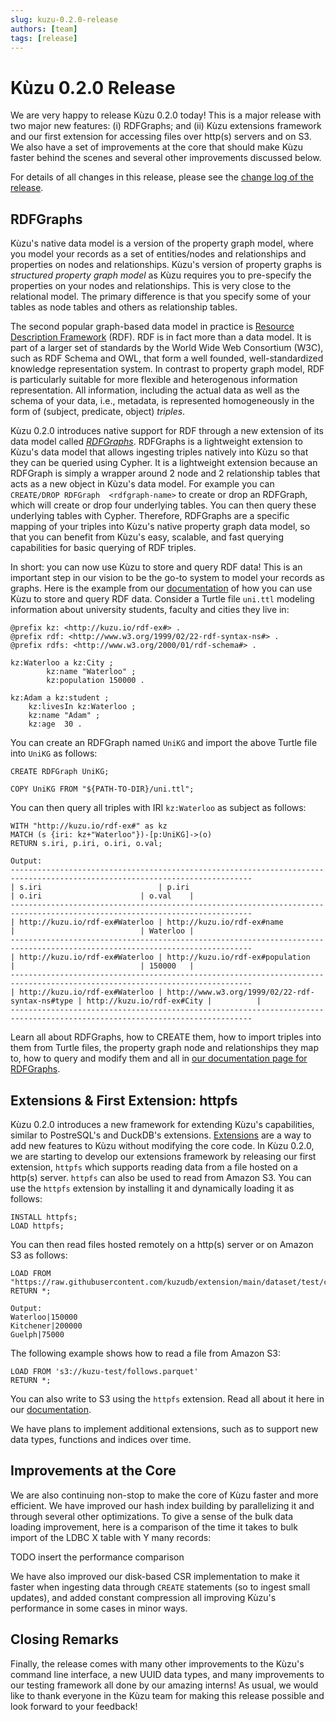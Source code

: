 ```yaml
---
slug: kuzu-0.2.0-release
authors: [team]
tags: [release]
---
```



# Kùzu 0.2.0 Release

We are very happy to release Kùzu 0.2.0 today! This is a major release with two major new features:
(i) RDFGraphs; and (ii) Kùzu extensions framework and our first extension for accessing files over http(s) servers and on S3.
We also have a set of improvements at the core that should make Kùzu faster behind the scenes and several other
improvements discussed below.

For details of all changes in this release, please see the [change log of the release](https://github.com/kuzudb/kuzu/releases).

## RDFGraphs
Kùzu's native data model is a version of the property graph model, where you model your records as a set of entities/nodes and relationships
and properties on nodes and relationships. Kùzu's version of
property graphs is *structured property graph model* as Kùzu requires you to pre-specify the properties on
your nodes and relationships. This is very close to the relational model. The primary difference is that 
you specify some of your tables as node tables and others as relationship tables. 

The second popular graph-based data model in practice is [Resource Description Framework](https://www.w3.org/RDF/) (RDF).
RDF is in fact more than a data model. It is part of a larger
set of standards by the World Wide Web Consortium (W3C), such as RDF Schema and OWL,
that form a well founded, well-standardized knowledge representation system.
In contrast to property graph model, RDF is particularly suitable for more flexible and heterogenous information representation.
All information, including the actual data as well as the schema of your data, i.e., metadata, 
is represented homogeneously in the form of (subject, predicate, object) *triples*.

Kùzu 0.2.0 introduces native support for RDF through a new extension of its data model called [*RDFGraphs*](../docs/rdf-graphs/example-rdfgraph.md).
RDFGraphs is a lightweight extension to Kùzu's data model that allows ingesting triples natively into Kùzu so
that they can be queried using Cypher. 
It is a lightweight extension because an RDFGraph is simply a wrapper around
2 node and 2 relationship tables that acts as a new object in Kùzu's data model.
For example you can `CREATE/DROP RDFGraph  <rdfgraph-name>` to create or drop an RDFGraph, which will
create or drop four underlying tables. You can  then query these underlying tables with Cypher.
Therefore, RDFGraphs are a specific mapping of your triples into
Kùzu's native property graph data model, so that you can benefit from Kùzu's easy, scalable, and fast querying capabilities 
for basic querying of RDF triples.

In short: you can now use Kùzu to store and query RDF data! This is an important step in our vision to be the
go-to system to model your records as graphs. Here is the example from our [documentation](../docs/rdf-graphs/example-rdfgraph.md) 
of how you can use Kùzu to store and query RDF data.
Consider a Turtle file `uni.ttl` modeling information about university students, faculty and cities they live in:

```
@prefix kz: <http://kuzu.io/rdf-ex#> .
@prefix rdf: <http://www.w3.org/1999/02/22-rdf-syntax-ns#> .
@prefix rdfs: <http://www.w3.org/2000/01/rdf-schema#> .

kz:Waterloo a kz:City ;
	    kz:name "Waterloo" ;
	    kz:population 150000 .

kz:Adam a kz:student ;
	kz:livesIn kz:Waterloo ;
	kz:name "Adam" ;
	kz:age	30 .
```

You can create an RDFGraph named `UniKG` and import the above Turtle file into `UniKG` as follows:

```
CREATE RDFGraph UniKG;

COPY UniKG FROM "${PATH-TO-DIR}/uni.ttl";
```
You can then query all triples with IRI `kz:Waterloo` as subject as follows:

```
WITH "http://kuzu.io/rdf-ex#" as kz
MATCH (s {iri: kz+"Waterloo"})-[p:UniKG]->(o)
RETURN s.iri, p.iri, o.iri, o.val;

Output:
----------------------------------------------------------------------------------------------------------------------------
| s.iri                          | p.iri                                           | o.iri                      | o.val    |
----------------------------------------------------------------------------------------------------------------------------
| http://kuzu.io/rdf-ex#Waterloo | http://kuzu.io/rdf-ex#name                      |                            | Waterloo |
----------------------------------------------------------------------------------------------------------------------------
| http://kuzu.io/rdf-ex#Waterloo | http://kuzu.io/rdf-ex#population                |                            | 150000   |
----------------------------------------------------------------------------------------------------------------------------
| http://kuzu.io/rdf-ex#Waterloo | http://www.w3.org/1999/02/22-rdf-syntax-ns#type | http://kuzu.io/rdf-ex#City |          |
----------------------------------------------------------------------------------------------------------------------------
```

Learn all about RDFGraphs, how to CREATE them, how to import triples into them from Turtle files,
the property graph node and relationships they map to, how to query and modify them and all in [our documentation
page for RDFGraphs](/rdf-graphs/index.md).

## Extensions & First Extension: httpfs
Kùzu 0.2.0 introduces a new framework for extending Kùzu's capabilities, similar to PostreSQL's and DuckDB's extensions.
[Extensions](../docs/extensions/index.md) are a way to add new features to Kùzu without modifying the core code.
In Kùzu 0.2.0, we are starting to develop our extensions framework by releasing our first extension, `httpfs`
which supports reading data from a file hosted on a http(s) server. `httpfs` can also be used to read from Amazon S3. 
You can use the `httpfs` extension by installing it and dynamically loading it as follows:

```
INSTALL httpfs;
LOAD httpfs;
```
You can then read files hosted remotely on a http(s) server or on Amazon S3 as follows:

```
LOAD FROM "https://raw.githubusercontent.com/kuzudb/extension/main/dataset/test/city.csv" 
RETURN *;

Output: 
Waterloo|150000
Kitchener|200000
Guelph|75000
```
The following example shows how to read a file from Amazon S3:

```
LOAD FROM 's3://kuzu-test/follows.parquet'
RETURN *;
```
You can also write to S3 using the `httpfs` extension. Read all about it here in our [documentation](../docs/extensions/httpfs.md).

We have plans to implement additional extensions, such as to support new data types, functions and indices over time.

## Improvements at the Core

We are also continuing non-stop to make the core of Kùzu faster and more efficient. We have improved our hash index
building by parallelizing it and through several other optimizations. To give a sense of the bulk data loading improvement,
here is a comparison of the time it takes to bulk import of the LDBC X table with Y many records:

TODO insert the performance comparison

We have also improved our disk-based 
CSR implementation to make it faster when ingesting data through `CREATE` statements (so to ingest small updates),
and added constant compression all improving Kùzu's performance in some cases in minor ways.

## Closing Remarks
Finally, the release comes with many other improvements to the Kùzu's command line interface, a new UUID data types, and
many improvements to our testing framework all done by our amazing interns! As usual, we would like to thank everyone 
in the Kùzu team for making this release possible and look forward to your feedback!